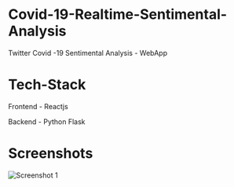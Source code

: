 # Covid-19-Realtime-Sentimental-Analysis

Twitter Covid -19  Sentimental Analysis - WebApp

# Tech-Stack

Frontend - Reactjs

Backend - Python Flask

# Screenshots

![Screenshot 1](https://github.com/naveen8801/Covid-19-Realtime-Sentimental-Analysis-/Screeenshots/master/1.png)
